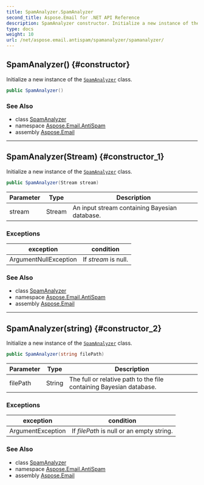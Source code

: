 ```yaml
---
title: SpamAnalyzer.SpamAnalyzer
second_title: Aspose.Email for .NET API Reference
description: SpamAnalyzer constructor. Initialize a new instance of the SpamAnalyzer class
type: docs
weight: 10
url: /net/aspose.email.antispam/spamanalyzer/spamanalyzer/
---
```

## SpamAnalyzer() {#constructor}

Initialize a new instance of the [`SpamAnalyzer`](../) class.

```csharp
public SpamAnalyzer()
```

### See Also

* class [SpamAnalyzer](../)
* namespace [Aspose.Email.AntiSpam](../../spamanalyzer/)
* assembly [Aspose.Email](../../../)

---

## SpamAnalyzer(Stream) {#constructor_1}

Initialize a new instance of the [`SpamAnalyzer`](../) class.

```csharp
public SpamAnalyzer(Stream stream)
```

| Parameter | Type | Description |
| --- | --- | --- |
| stream | Stream | An input stream containing Bayesian database. |

### Exceptions

| exception | condition |
| --- | --- |
| ArgumentNullException | If *stream* is null. |

### See Also

* class [SpamAnalyzer](../)
* namespace [Aspose.Email.AntiSpam](../../spamanalyzer/)
* assembly [Aspose.Email](../../../)

---

## SpamAnalyzer(string) {#constructor_2}

Initialize a new instance of the [`SpamAnalyzer`](../) class.

```csharp
public SpamAnalyzer(string filePath)
```

| Parameter | Type | Description |
| --- | --- | --- |
| filePath | String | The full or relative path to the file containing Bayesian database. |

### Exceptions

| exception | condition |
| --- | --- |
| ArgumentException | If *filePath* is null or an empty string. |

### See Also

* class [SpamAnalyzer](../)
* namespace [Aspose.Email.AntiSpam](../../spamanalyzer/)
* assembly [Aspose.Email](../../../)


